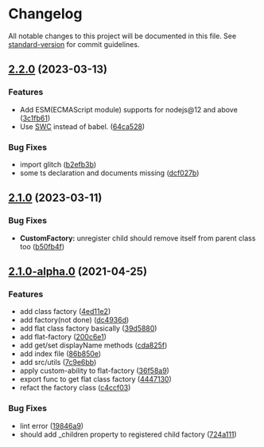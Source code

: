 # Changelog

All notable changes to this project will be documented in this file. See [standard-version](https://github.com/conventional-changelog/standard-version) for commit guidelines.

## [2.2.0](https://github.com/snowyu/custom-factory.js/compare/v2.1.0...v2.2.0) (2023-03-13)


### Features

* Add ESM(ECMAScript module) supports for nodejs@12 and above ([3c1fb61](https://github.com/snowyu/custom-factory.js/commit/3c1fb6153351284b5cd275e2bcba5ff8f8126246))
* Use [SWC](https://swc.rs/) instead of babel. ([64ca528](https://github.com/snowyu/custom-factory.js/commit/64ca5281e943596467a591662e28c9aabdf8f687))


### Bug Fixes

* import glitch ([b2efb3b](https://github.com/snowyu/custom-factory.js/commit/b2efb3bbb14481d344f166b10d034c237b86cd04))
* some ts declaration and documents missing ([dcf027b](https://github.com/snowyu/custom-factory.js/commit/dcf027bbf6d04c5f32116fe16708ac7f83a567d8))

## [2.1.0](https://github.com/snowyu/custom-factory.js/compare/v2.1.0-alpha.0...v2.1.0) (2023-03-11)


### Bug Fixes

* **CustomFactory:** unregister child should remove itself from parent class too ([b50fb4f](https://github.com/snowyu/custom-factory.js/commit/b50fb4fe47bba3d509c26939c9de760cca9917cc))

## [2.1.0-alpha.0](https://github.com/snowyu/custom-factory.js/compare/v1.5.0...v2.1.0-alpha.0) (2021-04-25)


### Features

* add class factory ([4ed11e2](https://github.com/snowyu/custom-factory.js/commit/4ed11e28001937687233b84a653a77be29ad0b2e))
* add factory(not done) ([dc4936d](https://github.com/snowyu/custom-factory.js/commit/dc4936d696a0bd3a385bf79a6820054f3925bffd))
* add flat class factory basically ([39d5880](https://github.com/snowyu/custom-factory.js/commit/39d5880a922b0ac9728ca0eccb6b1baacfd8cd44))
* add flat-factory ([200c6e1](https://github.com/snowyu/custom-factory.js/commit/200c6e17e7e6ac3d5a94e33d935600502021d9b9))
* add get/set displayName methods ([cda825f](https://github.com/snowyu/custom-factory.js/commit/cda825fdccaffdb60a12f1bcf77a726a97c0595b))
* add index file ([86b850e](https://github.com/snowyu/custom-factory.js/commit/86b850ee8695f9233e36af80b72402aa6b8e5fa7))
* add src/utils ([7c9e6bb](https://github.com/snowyu/custom-factory.js/commit/7c9e6bb7abb686385238283e111ee9a68ad6026a))
* apply custom-ability to flat-factory ([36f58a9](https://github.com/snowyu/custom-factory.js/commit/36f58a9203a18e143b448ce94667d12d88c1d166))
* export func to get flat class factory ([4447130](https://github.com/snowyu/custom-factory.js/commit/4447130e9b8b69fac2df6e7cb6de5cb157ba0bf6))
* refact the factory class ([c4ccf03](https://github.com/snowyu/custom-factory.js/commit/c4ccf0357f69bbeec7c1dccf7994ebfbd4ff2383))


### Bug Fixes

* lint error ([19846a9](https://github.com/snowyu/custom-factory.js/commit/19846a91896d234a46cb47dcfef9920df8752d5d))
* should add _children property to registered child factory ([724a111](https://github.com/snowyu/custom-factory.js/commit/724a1118edaeb9aacc0cf2562f67e881a608cba4))
